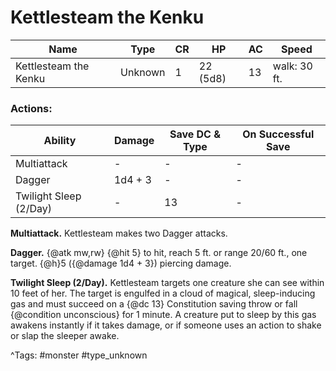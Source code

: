 # Kettlesteam the Kenku

| Name | Type | CR | HP | AC | Speed |
|------|------|----|----|----|-------|
| Kettlesteam the Kenku | Unknown | 1 | 22 (5d8) | 13 | walk: 30 ft. |

### Actions:

| Ability | Damage | Save DC & Type | On Successful Save |
|---------|--------|----------------|--------------------|
| Multiattack | - | - | - |
| Dagger | 1d4 + 3 | - | - |
| Twilight Sleep (2/Day) | - | 13 | - |


**Multiattack.** Kettlesteam makes two Dagger attacks.

**Dagger.** {@atk mw,rw} {@hit 5} to hit, reach 5 ft. or range 20/60 ft., one target. {@h}5 ({@damage 1d4 + 3}) piercing damage.

**Twilight Sleep (2/Day).** Kettlesteam targets one creature she can see within 10 feet of her. The target is engulfed in a cloud of magical, sleep-inducing gas and must succeed on a {@dc 13} Constitution saving throw or fall {@condition unconscious} for 1 minute. A creature put to sleep by this gas awakens instantly if it takes damage, or if someone uses an action to shake or slap the sleeper awake.

^Tags: #monster #type_unknown